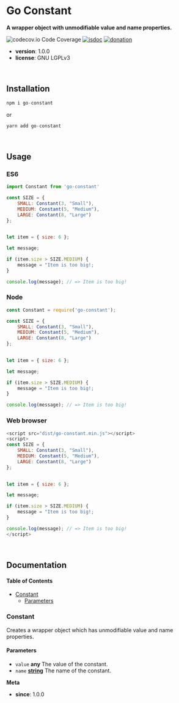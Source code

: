 # Go Constant

**A wrapper object with unmodifiable value and name properties.**

![codecov.io Code Coverage](https://img.shields.io/badge/coverage-100%25-green.svg)
[![jsdoc](https://img.shields.io/badge/docs-100%25-green.svg)](https://github.com/koyote130708/go-constant#documentation)
[![donation](https://img.shields.io/badge/donate-blue.svg)](https://www.paypal.com/donate/?business=T7Q29NNMZVW98\&no_recurring=0\&item_name=Your+support+will+help+us++continue+our+work+and+improve+the+quality+of+our+products.+Thank+you!\&currency_code=USD)

*   **version**: 1.0.0
*   **license**: GNU LGPLv3

<br />

## Installation

```javascript
npm i go-constant
```

or

```javascript
yarn add go-constant
```

<br />

## Usage

### ES6

```javascript
import Constant from 'go-constant'

const SIZE = {
	SMALL: Constant(3, "Small"),
	MEDIUM: Constant(5, "Medium"),
	LARGE: Constant(8, "Large")
};

 
let item = { size: 6 };

let message;

if (item.size > SIZE.MEDIUM) {
	message = "Item is too big!;
}

console.log(message); // => Item is too big!

```

### Node

```javascript
const Constant = require('go-constant');

const SIZE = {
	SMALL: Constant(3, "Small"),
	MEDIUM: Constant(5, "Medium"),
	LARGE: Constant(8, "Large")
};

 
let item = { size: 6 };

let message;

if (item.size > SIZE.MEDIUM) {
	message = "Item is too big!;
}

console.log(message); // => Item is too big!
```

### Web browser

```javascript
<script src="dist/go-constant.min.js"></script>
<script>
const SIZE = {
	SMALL: Constant(3, "Small"),
	MEDIUM: Constant(5, "Medium"),
	LARGE: Constant(8, "Large")
};

 
let item = { size: 6 };

let message;

if (item.size > SIZE.MEDIUM) {
	message = "Item is too big!;
}

console.log(message); // => Item is too big!
</script>

```

<br />

## Documentation

<!-- Generated by documentation.js. Update this documentation by updating the source code. -->

#### Table of Contents

*   [Constant](#constant)
    *   [Parameters](#parameters)

### Constant

Creates a wrapper object which has unmodifiable value and name properties.

#### Parameters

*   `value` **any** The value of the constant.
*   `name` **[string](https://developer.mozilla.org/docs/Web/JavaScript/Reference/Global_Objects/String)** The name of the constant.

**Meta**

*   **since**: 1.0.0
